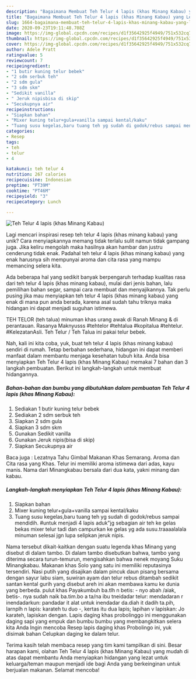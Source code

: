 ```yaml
---
description: "Bagaimana Membuat Teh Telur 4 lapis (khas Minang Kabau) yang Lezat"
title: "Bagaimana Membuat Teh Telur 4 lapis (khas Minang Kabau) yang Lezat"
slug: 1664-bagaimana-membuat-teh-telur-4-lapis-khas-minang-kabau-yang-lezat
date: 2020-09-23T19:11:48.708Z
image: https://img-global.cpcdn.com/recipes/d1f35642925f4949/751x532cq70/teh-telur-4-lapis-khas-minang-kabau-foto-resep-utama.jpg
thumbnail: https://img-global.cpcdn.com/recipes/d1f35642925f4949/751x532cq70/teh-telur-4-lapis-khas-minang-kabau-foto-resep-utama.jpg
cover: https://img-global.cpcdn.com/recipes/d1f35642925f4949/751x532cq70/teh-telur-4-lapis-khas-minang-kabau-foto-resep-utama.jpg
author: Adele Pratt
ratingvalue: 5
reviewcount: 7
recipeingredient:
- "1 butir kuning telur bebek"
- "2 sdm serbuk teh"
- "2 sdm gula"
- "3 sdm skm"
- "Sedikit vanilla"
- " Jeruk nipisbisa di skip"
- "Secukupnya air"
recipeinstructions:
- "Siapkan bahan"
- "Mixer kuning telur+gula+vanilla sampai kental/kaku"
- "Tuang susu kegelas,baru tuang teh yg sudah di godok/rebus sampai mendidih. #untuk menjadi 4 lapis aduk&#34;jg sebagian air teh ke gelas bekas mixer telur tadi dan campurkan ke gelas yg ada susu.traaaalalala minuman selesai jgn lupa selipkan jeruk nipis."
categories:
- Resep
tags:
- teh
- telur
- 4

katakunci: teh telur 4 
nutrition: 267 calories
recipecuisine: Indonesian
preptime: "PT39M"
cooktime: "PT46M"
recipeyield: "3"
recipecategory: Lunch

---
```



![Teh Telur 4 lapis (khas Minang Kabau)](https://img-global.cpcdn.com/recipes/d1f35642925f4949/751x532cq70/teh-telur-4-lapis-khas-minang-kabau-foto-resep-utama.jpg)

Lagi mencari inspirasi resep teh telur 4 lapis (khas minang kabau) yang unik? Cara menyiapkannya memang tidak terlalu sulit namun tidak gampang juga. Jika keliru mengolah maka hasilnya akan hambar dan justru cenderung tidak enak. Padahal teh telur 4 lapis (khas minang kabau) yang enak harusnya sih mempunyai aroma dan cita rasa yang mampu memancing selera kita.

Ada beberapa hal yang sedikit banyak berpengaruh terhadap kualitas rasa dari teh telur 4 lapis (khas minang kabau), mulai dari jenis bahan, lalu pemilihan bahan segar, sampai cara membuat dan menyajikannya. Tak perlu pusing jika mau menyiapkan teh telur 4 lapis (khas minang kabau) yang enak di mana pun anda berada, karena asal sudah tahu triknya maka hidangan ini dapat menjadi suguhan istimewa.

TEH TELOR (teh talua) minuman khas urang awak di Ranah Minang &amp; di perantauan. Rasanya Maknyusss #tehtelor #tehtalua #kopitalua #tehtelur. #KelezatanAsli. Teh Telur / Teh Talua ini pakai telur bebek.


Nah, kali ini kita coba, yuk, buat teh telur 4 lapis (khas minang kabau) sendiri di rumah. Tetap berbahan sederhana, hidangan ini dapat memberi manfaat dalam membantu menjaga kesehatan tubuh kita. Anda bisa menyiapkan Teh Telur 4 lapis (khas Minang Kabau) memakai 7 bahan dan 3 langkah pembuatan. Berikut ini langkah-langkah untuk membuat hidangannya.

<!--inarticleads1-->

##### Bahan-bahan dan bumbu yang dibutuhkan dalam pembuatan Teh Telur 4 lapis (khas Minang Kabau):

1. Sediakan 1 butir kuning telur bebek
1. Sediakan 2 sdm serbuk teh
1. Siapkan 2 sdm gula
1. Siapkan 3 sdm skm
1. Gunakan Sedikit vanilla
1. Gunakan  Jeruk nipis(bisa di skip)
1. Siapkan Secukupnya air


Baca juga : Lezatnya Tahu Gimbal Makanan Khas Semarang. Aroma dan Cita rasa yang Khas. Telur ini memiliki aroma istimewa dari adas, kayu manis. Nama dari Minangkabau bersala dari dua kata, yakni minang dan kabau. 

<!--inarticleads2-->

##### Langkah-langkah menyiapkan Teh Telur 4 lapis (khas Minang Kabau):

1. Siapkan bahan
1. Mixer kuning telur+gula+vanilla sampai kental/kaku
1. Tuang susu kegelas,baru tuang teh yg sudah di godok/rebus sampai mendidih. #untuk menjadi 4 lapis aduk&#34;jg sebagian air teh ke gelas bekas mixer telur tadi dan campurkan ke gelas yg ada susu.traaaalalala minuman selesai jgn lupa selipkan jeruk nipis.


Nama tersebut dikait-kaitkan dengan suatu legenda khas Minang yang disebut di dalam tambo. Di dalam tambo disebutkan bahwa, tambo yang diterima secara turun-temurun, mengisahkan bahwa nenek moyang Suku Minangkabau. Makanan khas Solo yang satu ini memiliki reputasinya tersendiri. Nasi putih yang disajikan dalam pincuk daun pisang bersama dengan sayur labu siam, suwiran ayam dan telur rebus ditambah sedikit santan kental gurih yang disebut areh ini akan membawa kamu ke dunia yang berbeda. pulut khas Payakumbuh ba.tlh n betis: - nyo abah /aiak, betis-. nya sudah naik ba.tim.bo a ta/na ibu tneidadar telur: mendadaran r inendadarkun: pandadar it alat untuk inendadar da.diah it dadih ta.pih, Iarnplh n lapis: karateh tu duo -, kertas itu dua lapis; lapihan v lapiskan: Jo karateh, lapiskan dengan. Lapis daging khas probolinggo ini menggunakan daging sapi yang empuk dan bumbu bumbu yang membangkitkan selera kita Anda Ingin mencoba Resep lapis daging khas Probolingo ini, yuk disimak bahan Celupkan daging ke dalam telur. 

Terima kasih telah membaca resep yang tim kami tampilkan di sini. Besar harapan kami, olahan Teh Telur 4 lapis (khas Minang Kabau) yang mudah di atas dapat membantu Anda menyiapkan hidangan yang lezat untuk keluarga/teman maupun menjadi ide bagi Anda yang berkeinginan untuk berjualan makanan. Selamat mencoba!
